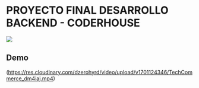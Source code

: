 # PROYECTO FINAL DESARROLLO BACKEND - CODERHOUSE
![](https://res.cloudinary.com/dzerohyrd/image/upload/v1701123818/wp8725091-mern-stack-wallpapers_ihow3g.jpg)


## Demo <a name="video"></a>

(https://res.cloudinary.com/dzerohyrd/video/upload/v1701124346/TechCommerce_dm4iaj.mp4)

